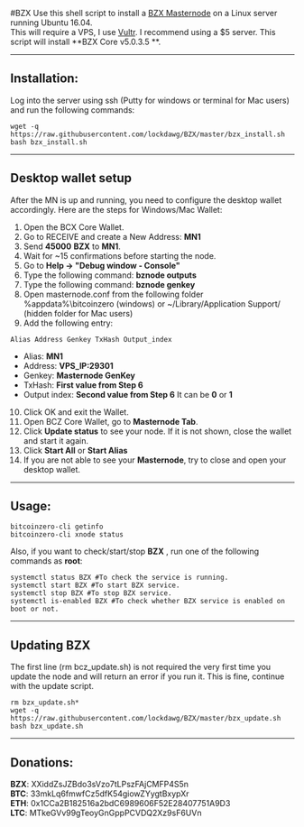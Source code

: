 #BZX
Use this shell script to install a [BZX Masternode](https://www.bitcoinzerox.net/) on a Linux server running Ubuntu 16.04.  
This will require a VPS, I use [Vultr](https://www.vultr.com/?ref=7310394).  I recommend using a $5 server.
This script will install **BZX Core v5.0.3.5 **.
***

## Installation:
Log into the server using ssh (Putty for windows or terminal for Mac users) and run the following commands:
```
wget -q https://raw.githubusercontent.com/lockdawg/BZX/master/bzx_install.sh
bash bzx_install.sh
```
***

## Desktop wallet setup

After the MN is up and running, you need to configure the desktop wallet accordingly. Here are the steps for Windows/Mac Wallet:
1. Open the BCX Core Wallet.
2. Go to RECEIVE and create a New Address: **MN1**
3. Send **45000** **BZX** to **MN1**.
4. Wait for ~15 confirmations before starting the node.
5. Go to **Help -> "Debug window - Console"**
6. Type the following command: **bznode outputs**
7. Type the following command: **bznode genkey**
8. Open masternode.conf from the following folder %appdata%\bitcoinzero (windows) or ~/Library/Application Support/ (hidden folder for Mac users)
9. Add the following entry:
```
Alias Address Genkey TxHash Output_index
```
* Alias: **MN1**
* Address: **VPS_IP:29301**
* Genkey: **Masternode GenKey**
* TxHash: **First value from Step 6** 
* Output index:  **Second value from Step 6** It can be **0** or **1**
10. Click OK and exit the Wallet.
11. Open BCZ Core Wallet, go to **Masternode Tab**.
12. Click **Update status** to see your node. If it is not shown, close the wallet and start it again.
13. Click **Start All** or **Start Alias**
12. If you are not able to see your **Masternode**, try to close and open your desktop wallet.
***

## Usage:
```
bitcoinzero-cli getinfo
bitcoinzero-cli xnode status
```
Also, if you want to check/start/stop **BZX** , run one of the following commands as **root**:
```
systemctl status BZX #To check the service is running.
systemctl start BZX #To start BZX service.
systemctl stop BZX #To stop BZX service.
systemctl is-enabled BZX #To check whether BZX service is enabled on boot or not.
```
***

## Updating BZX
The first line (rm bcz_update.sh) is not required the very first time you update the node and will return an error if you run it.  This is fine, continue with the update script.
```
rm bzx_update.sh*
wget -q https://raw.githubusercontent.com/lockdawg/BZX/master/bzx_update.sh
bash bzx_update.sh
```
***

## Donations:  

**BZX**: XXiddZsJZBdo3sVzo7tLPszFAjCMFP4S5n  
**BTC**: 33mkLq6fmwfCz5dfK54giowZYygtBxypXr  
**ETH**: 0x1CCa2B182516a2bdC6989606F52E28407751A9D3  
**LTC**: MTkeGVv99gTeoyGnGppPCVDQ2Xz9sF6UVn
